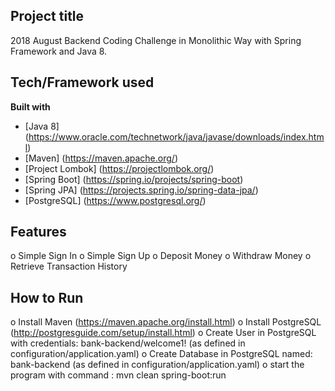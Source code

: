 ## Project title
2018 August Backend Coding Challenge in Monolithic Way with Spring Framework and Java 8.

## Tech/Framework used
<b>Built with</b>
- [Java 8] (https://www.oracle.com/technetwork/java/javase/downloads/index.html)
- [Maven] (https://maven.apache.org/)
- [Project Lombok] (https://projectlombok.org/)
- [Spring Boot] (https://spring.io/projects/spring-boot)
- [Spring JPA] (https://projects.spring.io/spring-data-jpa/)
- [PostgreSQL] (https://www.postgresql.org/)

## Features 
o Simple Sign In 
o Simple Sign Up 
o Deposit Money 
o Withdraw Money 
o Retrieve Transaction History 

## How to Run
o Install Maven (https://maven.apache.org/install.html)
o Install PostgreSQL (http://postgresguide.com/setup/install.html)
o Create User in PostgreSQL with credentials: bank-backend/welcome1! (as defined in configuration/application.yaml)
o Create Database in PostgreSQL named: bank-backend (as defined in configuration/application.yaml)
o start the program with command : mvn clean spring-boot:run
